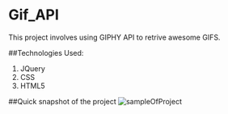 # Gif_API

This project involves using GIPHY API to retrive awesome GIFS.

##Technologies Used:

1. JQuery
2. CSS
3. HTML5

##Quick snapshot of the project
![sampleOfProject](/assets/images/sampleOfProject.gif)
